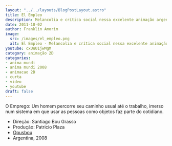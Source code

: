 ```yaml
---
layout: "../../layouts/BlogPostLayout.astro"
title: El Empleo
description: Melancolia e crítica social nessa excelente animação argentina
date: 2011-10-02
author: Franklin Amorim
image:
  src: /images/el_empleo.png
  alt: El Empleo - Melancolia e crítica social nessa excelente animação argentina
youtube: cxUuU1jwMgM
category: animação 2D
categories:
- anima mundi
- anima mundi 2008
- animacao 2D
- curta
- video
- youtube
draft: false
---
```


O Emprego: Um homem percorre seu caminho usual até o trabalho, imerso num sistema em que usar as pessoas como objetos faz parte do cotidiano. 
- Direção: Santiago Bou Grasso 
- Produção: Patricio Plaza 
- [ Opusbou](http://www.opusbou.com.ar/) 
- Argentina, 2008
